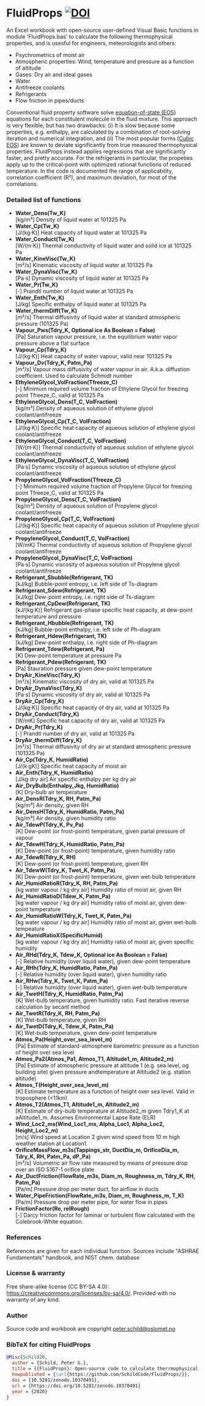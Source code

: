 # FluidProps  [![DOI](https://zenodo.org/badge/260344331.svg)](https://zenodo.org/doi/10.5281/zenodo.10370491)
An Excel workbook with open-source user-defined Visual Basic functions in module 'FluidProps.bas' to calculate the following thermophysical properties, and is usesful for engineers, meteorologists and others:
- Psychrometrics of moist air
- Atmospheric properties: Wind, temperature and pressure as a function of altitude
- Gases: Dry air and ideal gases
- Water
- Antifreeze coolants
- Refrigerants
- Flow friction in pipes/ducts

Conventional fluid property software solve [equation-of-state (EOS)](https://en.wikipedia.org/wiki/Equation_of_state) equations for each constitulent molecule in the fluid mixture. This approach is very flexible, but has two drawbacks: 
 (i) It is slow because some properties, e.g. enthalpy, are calculated by a combination of root-solving iteration and numerical integration, and
 (ii) The most popular forms ([Cubic EOS](https://en.wikipedia.org/wiki/Equation_of_state#Cubic_equations_of_state)) are known to deviate significantly from true measured thermophysical properties. 
 FluidProps instead applies regressions that are significantly faster, and pretty accurate. For the refrigerants in particular, the propeties apply up to the critical-point with optimized rational functions of reduced temperature. In the code is documented the range of applicability, correlation coefficient (R²), and maximum deviation, for most of the correlations.

### Detailed list of functions
- **Water_Dens(Tw_K)**<br/>[kg/m³] Density of liquid water at 101325 Pa
- **Water_Cp(Tw_K)**<br/>[J/(kg·K)] Heat capacity of liquid water at 101325 Pa
- **Water_Conduct(Tw_K)**<br/>[W/(m·K)] Thermal conductivity of liquid water and solid ice at 101325 Pa
- **Water_KineVisc(Tw_K)**<br/>[m²/s] Kinematic viscosity of liquid water at 101325 Pa
- **Water_DynaVisc(Tw_K)**<br/>[Pa·s] Dynamic viscosity of liquid water at 101325 Pa
- **Water_Pr(Tw_K)**<br/>[-] Prandtl number of liquid water at 101325 Pa
- **Water_Enth(Tw_K)**<br/>[J/kg] Specific enthalpy of liquid water  at 101325 Pa
- **Water_thermDiff(Tw_K)**<br/>[m²/s] Thermal diffusivity of liquid water at standard atmospheric pressure (101325 Pa)
- **Vapour_Pws(Tdry_K, Optional ice As Boolean = False)**<br/>[Pa] Saturation vapour pressure, i.e. the equilibrium water vapor pressure above a flat surface
- **Vapour_Cp(Tdry_K)**<br/>[J/(kg·K)] Heat capacity of water vapour, valid near 101325 Pa
- **Vapour_Dv(Tdry_K, Patm_Pa)**<br/>[m²/s] Vapour mass diffusivity of water vapour in air. A.k.a. diffustion coefficient. Used to calculate Schmidt number
- **EthyleneGlycol_VolFraction(Tfreeze_C)**<br/>[-] Minimum required volume fraction of Ethylene Glycol for freezing point Tfreeze_C, valid at 101325 Pa
- **EthyleneGlycol_Dens(T_C, VolFraction)**<br/>[kg/m³] Density of aqueous solution of ethylene glycol coolant/antifreeze
- **EthyleneGlycol_Cp(T_C, VolFraction)**<br/>[J/(kg·K)] Specific heat capacity of aqueous solution of ethylene glycol coolant/antifreeze
- **EthyleneGlycol_Conduct(T_C, VolFraction)**<br/>[W/(m·K)] Thermal conductivity of aqueous solution of ethylene glycol coolant/antifreeze
- **EthyleneGlycol_DynaVisc(T_C, VolFraction)**<br/>[Pa·s] Dynamic viscosity of aqueous solution of ethylene glycol coolant/antifreeze
- **PropyleneGlycol_VolFraction(Tfreeze_C)**<br/>[-] Minimum required volume fraction of Propylene Glycol for freezing point Tfreeze_C, valid at 101325 Pa
- **PropyleneGlycol_Dens(T_C, VolFraction)**<br/>[kg/m³] Density of aqueous solution of Propylene glycol coolant/antifreeze
- **PropyleneGlycol_Cp(T_C, VolFraction)**<br/>[J/(kg·K)] Specific heat capacity of aqueous solution of Propylene glycol coolant/antifreeze
- **PropyleneGlycol_Conduct(T_C, VolFraction)**<br/>[W/mK] Thermal conductivity of aqueous solution of Propylene glycol coolant/antifreeze
- **PropyleneGlycol_DynaVisc(T_C, VolFraction)**<br/>[Pa·s] Dynamic viscosity of aqueous solution of Propylene glycol coolant/antifreeze
- **Refrigerant_Sbubble(Refrigerant, TK)**<br/>[kJ/kg] Bubble-point entropy, i.e. left side of Ts-diagram
- **Refrigerant_Sdew(Refrigerant, TK)**<br/>[kJ/kg] Dew-point entropy, i.e. right side of Ts-diagram
- **Refrigerant_CpDew(Refrigerant, TK)**<br/>[kJ/(kg·K)] Refrigerant gas-phase specific heat capacity, at dew-point temperature and pressure
- **Refrigerant_Hbubble(Refrigerant, TK)**<br/>[kJ/kg] Bubble-point enthalpy, i.e. left side of Ph-diagram
- **Refrigerant_Hdew(Refrigerant, TK)**<br/>[kJ/kg] Dew-point enthalpy, i.e. right side of Ph-diagram
- **Refrigerant_Tdew(Refrigerant, Pa)**<br/>[K] Dew-point temperature at pressure Pa
- **Refrigerant_Pdew(Refrigerant, TK)**<br/>[Pa] Stauration pressure given dew-point temperature
- **DryAir_KineVisc(Tdry_K)**<br/>[m²/s] Kinematic viscosity of dry air, valid at 101325 Pa
- **DryAir_DynaVisc(Tdry_K)**<br/>[Pa·s] Dynamic viscosity of dry air, valid at 101325 Pa
- **DryAir_Cp(Tdry_K)**<br/>[J/(kg·K)] Specific heat capacity of dry air, valid at 101325 Pa
- **DryAir_Conduct(Tdry_K)**<br/>[W/mK] Specific heat capacity of dry air, valid at 101325 Pa
- **DryAir_Pr(Tdry_K)**<br/>[-] Prandtl number of dry air, valid at 101325 Pa
- **DryAir_thermDiff(Tdry_K)**<br/>[m²/s] Thermal diffusivity of dry air at standard atmospheric pressure (101325 Pa)
- **Air_Cp(Tdry_K, HumidRatio)**<br/>[J/(k·gK)] Specific heat capacity of moist air
- **Air_Enth(Tdry_K, HumidRatio)**<br/>[J/kg dry air] Air specific enthalpy per kg dry air
- **Air_DryBulb(Enthalpy_Jkg, HumidRatio)**<br/>[K] Dry-bulb air temperature
- **Air_DensR(Tdry_K, RH, Patm_Pa)**<br/>[kg/m³] Air density, given RH
- **Air_DensH(Tdry_K, HumidRatio, Patm_Pa)**<br/>[kg/m³] Air density, given humidity ratio
- **Air_TdewP(Tdry_K, Pv_Pa)**<br/>[K] Dew-point (or frost-point) temperature, given parial pressure of vapour
- **Air_TdewH(Tdry_K, HumidRatio, Patm_Pa)**<br/>[K] Dew-point (or frost-point) temperature, given humidity ratio
- **Air_TdewR(Tdry_K, RH)**<br/>[K] Dew-point (or frost-point) temperature, given RH
- **Air_TdewW(Tdry_K, Twet_K, Patm_Pa)**<br/>[K] Dew-point (or frost-point) temperature, given wet-bulb temperature
- **Air_HumidRatioR(Tdry_K, RH, Patm_Pa)**<br/>[kg water vapour / kg dry air] Humidity ratio of moist air, given RH
- **Air_HumidRatioD(Tdew_K, Patm_Pa)**<br/>[kg water vapour / kg dry air] Humidity ratio of moist air, given dew-point temperature
- **Air_HumidRatioW(Tdry_K, Twet_K, Patm_Pa)**<br/>[kg water vapour / kg dry air] Humidity ratio of moist air, given wet-bulb tempeature
- **Air_HumidRatioX(SpecificHumid)**<br/>[kg water vapour / kg dry air] Humidity ratio of moist air, given specific humidity
- **Air_RHd(Tdry_K, Tdew_K, Optional ice As Boolean = False)**<br/>[-] Relative humidity (over liquid water), given dew-point temperature
- **Air_RHh(Tdry_K, HumidRatio, Patm_Pa)**<br/>[-] Relative humidity (over liquid water), given humidity ratio
- **Air_RHw(Tdry_K, Twet_K, Patm_Pa)**<br/>[-] Relative humidity (over liquid water), given wet-bulb temperature
- **Air_TwetH(Tdry_K, HumidRatio, Patm_Pa)**<br/>[K] Wet-bulb temperature, given humidity ratio. Fast iterative reverse calculation by secant method
- **Air_TwetR(Tdry_K, RH, Patm_Pa)**<br/>[K] Wet-bulb temperature, given RH
- **Air_TwetD(Tdry_K, Tdew_K, Patm_Pa)**<br/>[K] Wet-bulb temperature, given dew-point temperature
- **Atmos_Pa(Height_over_sea_level_m)**<br/>[Pa] Estimate of standard-atmosphere barometric pressure as a function of height over sea level
- **Atmos_Pa2(Atmos_Pa1, Atmos_T1, Altitude1_m, Altitude2_m)**<br/>[Pa] Estimate of atmospheric pressure at altitude 1 (e.g. sea level, og building site) given pressure andtemperature at Altitude2 (e.g. station altitude)
- **Atmos_T(Height_over_sea_level_m)**<br/>[K] Estimate temperature as a function of height over sea level. Valid in troposphere (<11km)
- **Atmos_T2(Atmos_T1, Altitude1_m, Altitude2_m)**<br/>[K] Estimate of dry-bulb temperature at Altitude2_m given Tdry1_K at aAltitude1_m. Assumes Environmental Lapse Rate (ELR)
- **Wind_Loc2_ms(Wind_Loc1_ms, Alpha_Loc1, Alpha_Loc2, Height_Loc2_m)**<br/>[m/s] Wind speed at Location 2 given wind speed from 10 m high weather station at Location1.
- **OrificeMassFlow_m3s(Tappings_str, DuctDia_m, OrificeDia_m, Tdry_K, RH, Patm_Pa, dP_Pa)**<br/>[m³/s]  Volumetric air flow rate measured by means of pressure drop over an ISO 5167-1 orifice plate
- **Air_DuctFriction(FlowRate_m3s, Diam_m, Roughness_m, Tdry_K, RH, Patm_Pa)**<br/>[Pa/m] Pressure drop per meter duct, for airflow in ducts
- **Water_PipeFriction(FlowRate_m3s, Diam_m, Roughness_m, T_K)**<br/>[Pa/m] Pressure drop per meter pipe, for water flow in pipes
- **FrictionFactor(Re, relRough)**<br/>[-] Darcy friction factor for laminar or turbulent flow calculated with the Colebrook-White equation.

### References
References are given for each individual function. Sources include "ASHRAE Fundamentals" handbook, and NIST chem. database

### License & warranty
Free share-alike license (CC BY-SA 4.0): https://creativecommons.org/licenses/by-sa/4.0/. Provided with no warranty of any kind.

### Author
Source code and workbook are copyright peter.schild@oslomet.no

### BibTeX for citing FluidProps

```bibtex
@Misc{Schild20,
  author = {Schild, Peter G.},
  title = {{FluidProps}: Open-source code to calculate therrmophysical properties for engineering},
  howpublished = {\url{https://github.com/SchildCode/FluidProps/}},
  doi = {10.5281/zenodo.10370491},
  url = {https://doi.org/10.5281/zenodo.10370491}
  year = {2020}
}
```
